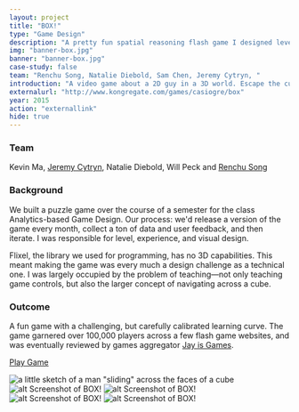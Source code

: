 ```yaml
---
layout: project
title: "BOX!"
type: "Game Design"
description: "A pretty fun spatial reasoning flash game I designed levels and visuals for. 100,000+ players!"
img: "banner-box.jpg"
banner: "banner-box.jpg"
case-study: false
team: "Renchu Song, Natalie Diebold, Sam Chen, Jeremy Cytryn, "
introduction: "A video game about a 2D guy in a 3D world. Escape the cube in this mind-twisting puzzler!"
externalurl: "http://www.kongregate.com/games/casiogre/box"
year: 2015
action: "externallink"
hide: true
---
```


### Team

Kevin Ma, [Jeremy Cytryn](http://www.jeremycytryn.com/), Natalie Diebold, Will Peck and [Renchu Song](http://renchusong.github.io/portfolio/)

### Background

We built a puzzle game over the course of a semester for the class Analytics-based Game Design. Our process: we'd release a version of the game every month, collect a ton of data and user feedback, and then iterate. I was responsible for level, experience, and visual design.

Flixel, the library we used for programming, has no 3D capabilities. This meant making the game was every much a design challenge as a technical one. I was largely occupied by the problem of teaching—not only teaching game controls, but also the larger concept of navigating across a cube.

### Outcome
A fun game with a challenging, but carefully calibrated learning curve. The game garnered over 100,000 players across a few flash game websites, and was eventually reviewed by games aggregator <a href="https://jayisgames.com/review/box.php">Jay is Games</a>.

 <a class="button" href="http://www.kongregate.com/games/casiogre/box">Play Game</a>

 ![a little sketch of a man "sliding" across the faces of a cube]({{site.baseurl}}/assets/img/box/rotation.jpg)
![alt Screenshot of BOX!]({{site.baseurl}}/assets/img/box/finalscreenshot.png)
![alt Screenshot of BOX!]({{site.baseurl}}/assets/img/box/screenshot1.png)
![alt Screenshot of BOX!]({{site.baseurl}}/assets/img/box/screenshot2.png)
![alt Screenshot of BOX!]({{site.baseurl}}/assets/img/box/screenshot3.png)
